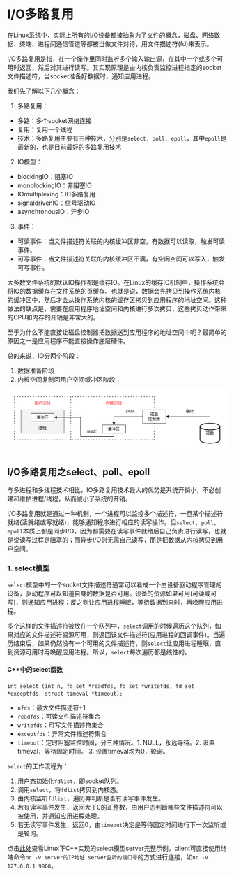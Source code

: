 # I/O多路复用
在Linux系统中，实际上所有的I/O设备都被抽象为了文件的概念，磁盘、网络数据、终端、进程间通信管道等都被当做文件对待，用文件描述符(fd)来表示。

I/O多路复用是指，在一个操作里同时监听多个输入输出源，在其中一个或多个可用时返回，然后对其进行读写。其实现原理是由内核负责监控进程指定的socket文件描述符，当socket准备好数据时，通知应用进程。

我们先了解以下几个概念：

1. 多路复用：
- 多路：多个socket网络连接
- 复用：复用一个线程
- 技术：多路复用主要有三种技术，分别是`select, poll, epoll`，其中`epoll`是最新的，也是目前最好的多路复用技术

2. IO模型：
- blockingIO：阻塞IO
- monblockingIO：非阻塞IO
- IOmultiplexing：IO多路复用
- signaldrivenIO：信号驱动IO
- asynchronousIO：异步IO

3. 事件：
- 可读事件：当文件描述符关联的内核缓冲区非空，有数据可以读取，触发可读事件。
- 可写事件：当文件描述符关联的内核缓冲区不满，有空闲空间可以写入，触发可写事件。

大多数文件系统的默认IO操作都是缓存IO。在Linux的缓存IO机制中，操作系统会将IO的数据缓存在文件系统的页缓存。也就是说，数据会先拷贝到操作系统内核的缓冲区中，然后才会从操作系统内核的缓存区拷贝到应用程序的地址空间。这种做法的缺点是，需要在应用程序地址空间和内核进行多次拷贝，这些拷贝动作带来的CPU和内存的开销是非常大的。

至于为什么不能直接让磁盘控制器把数据送到应用程序的地址空间中呢？最简单的原因之一是应用程序不能直接操作底层硬件。

总的来说，IO分两个阶段：
1. 数据准备阶段
2. 内核空间复制回用户空间缓冲区阶段：

![IO Model](/IOMultiplexing/images/IOmodel.png)

## I/O多路复用之select、poll、epoll
与多进程和多线程技术相比，IO多路复用技术最大的优势是系统开销小，不必创建和维护进程/线程，从而减小了系统的开销。

I/O多路复用就是通过一种机制，一个进程可以监控多个描述符，一旦某个描述符就绪(读就绪或写就绪)，能够通知程序进行相应的读写操作。但`select, poll, epoll`本质上都是同步I/O，因为都需要在读写事件就绪后自己负责进行读写，也就是说读写过程是阻塞的；而异步I/O则无需自己读写，而是把数据从内核拷贝到用户空间。

### 1. select模型
`select`模型中的一个socket文件描述符通常可以看成一个由设备驱动程序管理的设备，驱动程序可以知道自身的数据是否可用。设备的资源如果可用(可读或可写)，则通知应用进程；反之则让应用进程睡眠，等待数据到来时，再唤醒应用进程。

多个这样的文件描述符被放在一个队列中，`select`调用的时候遍历这个队列，如果对应的文件描述符资源可用，则返回该文件描述符(应用进程的回调事件)。当遍历结束后，如果仍然没有一个可用的文件描述符，则`select`让应用进程睡眠，直到资源可用时再唤醒应用进程。所以，`select`每次遍历都是线性的。

#### C++中的select函数
`int select (int n, fd_set *readfds, fd_set *writefds, fd_set *exceptfds, struct timeval *timeout);`

- `nfds`：最大文件描述符+1
- `readfds`：可读文件描述符集合
- `writefds`：可写文件描述符集合
- `exceptfds`：异常文件描述符集合
- `timeout`：定时阻塞监控时间，分三种情况。1. NULL，永远等待。2. 设置timeval，等待固定时间。 3. 设置timeval均为0，轮询。

`select`的工作流程为：
1. 用户态初始化`fdlist`，即socket队列。
2. 调用`select`，将`fdlist`拷贝到内核态。
3. 由内核监听`fdlist`，遍历并判断是否有读写事件发生。
4. 若有读写事件发生，返回大于0的正整数，由用户态判断哪些文件描述符可以被使用，并通知应用进程处理。
5. 若无读写事件发生，返回0，由`timeout`决定是等待固定时间进行下一次监听或是轮询。

点击[此处](https://github.com/CnLzh/NoteBook/blob/main/IOMultiplexing/src/select/main.cpp)查看Linux下C++实现的select模型server完整示例。client可直接使用终端命令`nc -v server的IP地址 server监听的端口号`的方式进行连接，如`nc -v 127.0.0.1 9808`。
